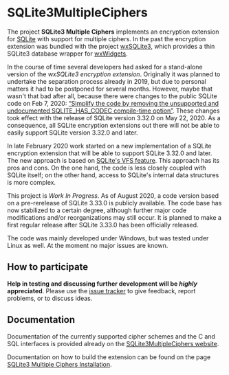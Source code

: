 # SQLite3MultipleCiphers

The project **SQLite3 Multiple Ciphers** implements an encryption extension for [SQLite](https://www.sqlite.org) with support for multiple ciphers. In the past the encryption extension was bundled with the project [wxSQLite3](https://github.com/utelle/wxsqlite3), which provides a thin SQLite3 database wrapper for [wxWidgets](https://www.wxwidgets.org/).

In the course of time several developers had asked for a stand-alone version of the _wxSQLite3 encryption extension_. Originally it was planned to undertake the separation process already in 2019, but due to personal matters it had to be postponed for several months. However, maybe that wasn't that bad after all, because there were changes to the public SQLite code on Feb 7, 2020: [“Simplify the code by removing the unsupported and undocumented SQLITE_HAS_CODEC compile-time option”](https://www.sqlite.org/src/timeline?c=5a877221ce90e752). These changes took effect with the release of SQLite version 3.32.0 on May 22, 2020. As a consequence, all SQLite encryption extensions out there will not be able to easily support SQLite version 3.32.0 and later.

In late February 2020 work started on a new implementation of a SQLite encryption extension that will be able to support SQLite 3.32.0 and later. The new approach is based on [SQLite's VFS feature](https://www.sqlite.org/vfs.html). This approach has its pros and cons. On the one hand, the code is less closely coupled with SQLite itself; on the other hand, access to SQLite's internal data structures is more complex.

This project is _Work In Progress_. As of August 2020, a code version based on a pre-rerelease of SQLite 3.33.0 is publicly available. The code base has now stabilized to a certain degree, although further major code modifications and/or reorganizations may still occur. It is planned to make a first regular release after SQLite 3.33.0 has been officially released.

The code was mainly developed under Windows, but was tested under Linux as well. At the moment no major issues are known.

## How to participate

**Help in testing and discussing further development will be _highly_ appreciated**. Please use the [issue tracker](https://github.com/utelle/SQLite3MultipleCiphers/issues) to give feedback, report problems, or to discuss ideas.

## Documentation

Documentation of the currently supported cipher schemes and the C and SQL interfaces is provided already on the [SQLite3MultipleCiphers website](https://utelle.github.io/SQLite3MultipleCiphers/).

Documentation on how to build the extension can be found on the page [SQLite3 Multiple Ciphers Installation](https://utelle.github.io/SQLite3MultipleCiphers/docs/installation/install_overview/).
